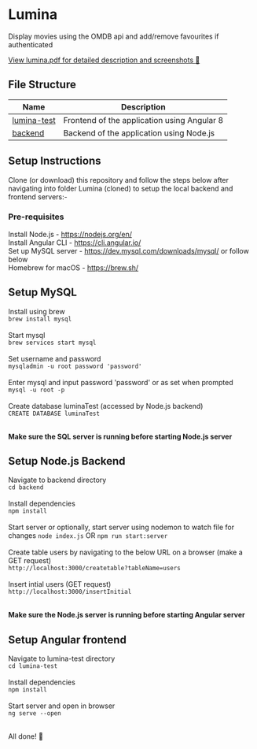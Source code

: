 # Lumina
Display movies using the OMDB api and add/remove favourites if authenticated

[View lumina.pdf for detailed description and screenshots :page_facing_up:](https://github.com/A7xSV/Lumina/blob/master/lumina.pdf)

## File Structure
|  Name  | Description |
|  ----- | ----------- |
| [lumina-test](https://github.com/A7xSV/Lumina/blob/master/lumina-test) | Frontend of the application using Angular 8 |
| [backend](https://github.com/A7xSV/Lumina/blob/master/backend) | Backend of the application using Node.js |

## Setup Instructions
Clone (or download) this repository and follow the steps below after navigating into folder Lumina (cloned) to setup the local backend and frontend servers:-

### Pre-requisites
Install Node.js - https://nodejs.org/en/ <br>
Install Angular CLI - https://cli.angular.io/ <br>
Set up MySQL server - https://dev.mysql.com/downloads/mysql/ or follow below <br>
Homebrew for macOS - https://brew.sh/ <br>

## Setup MySQL
Install using brew <br>
`brew install mysql` <br><br>
Start mysql <br>
`brew services start mysql` <br><br>
Set username and password <br>
`mysqladmin -u root password 'password'` <br><br>
Enter mysql and input password 'password' or as set when prompted <br>
`mysql -u root -p` <br><br>
Create database luminaTest (accessed by Node.js backend) <br>
`CREATE DATABASE luminaTest` <br><br>

<b>Make sure the SQL server is running before starting Node.js server</b>

## Setup Node.js Backend
Navigate to backend directory <br>
`cd backend` <br><br>
Install dependencies <br>
`npm install`<br><br>
Start server or optionally, start server using nodemon to watch file for changes
`node index.js` OR `npm run start:server` <br><br>
Create table users by navigating to the below URL on a browser (make a GET request) <br>
`http://localhost:3000/createtable?tableName=users` <br><br>
Insert intial users (GET request) <br>
`http://localhost:3000/insertInitial` <br><br>

<b>Make sure the Node.js server is running before starting Angular server</b>


## Setup Angular frontend
Navigate to lumina-test directory <br>
`cd lumina-test` <br><br>
Install dependencies <br>
`npm install`<br><br>
Start server and open in browser <br>
`ng serve --open`<br><br>

All done! :tada:
